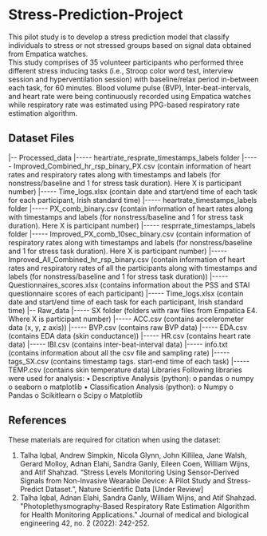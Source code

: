 # Stress-Prediction-Project
This pilot study is to develop a stress prediction model that classify individuals to stress or not stressed groups based on signal data obtained from Empatica watches.  
This study comprises of 35 volunteer participants who performed three different stress inducing tasks (i.e., Stroop color word test, interview session and hyperventilation session) with baseline/relax period in-between each task, for 60 minutes. Blood volume pulse (BVP), Inter-beat-intervals, and heart rate were being continuously recorded using Empatica watches while respiratory rate was estimated using PPG-based respiratory rate estimation algorithm.

## Dataset Files

  |-- Processed_data
        |-----	heartrate_resprate_timestamps_labels folder
	|-----	Improved_Combined_hr_rsp_binary_PX.csv (contain information of heart rates and respiratory rates along with timestamps and labels (for nonstress/baseline and 1 for stress task duration). Here X is participant number) 
	|-----	Time_logs.xlsx (contain date and start/end time of each task for each participant, Irish standard time)
	|-----	heartrate_timestamps_labels folder
	|-----	PX_comb_binary.csv (contain information of heart rates along with timestamps and labels (for nonstress/baseline and 1 for stress task duration). Here X is participant number) 
	|-----	resprrate_timestamps_labels folder
	|-----	Improved_PX_comb_10sec_binary.csv (contain information of respiratory rates along with timestamps and labels (for nonstress/baseline and 1 for stress task duration). Here X is participant number) 
	|-----	Improved_All_Combined_hr_rsp_binary.csv (contain information of heart rates and respiratory rates of all the participants along with timestamps and labels (for nonstress/baseline and 1 for stress task duration))
	|-----	Questionnaires_scores.xlsx (contains information about the PSS and STAI questionnaire scores of each participant)
	|-----	Time_logs.xlsx (contain date and start/end time of each task for each participant, Irish standard time)
|-- Raw_data
	|-----	SX folder (folders with raw files from Empatica E4. Where X is participant number)
	|-----	ACC.csv (contains accelerometer data (x, y, z axis))
	|-----	BVP.csv (contains raw BVP data)
	|-----	EDA.csv (contains EDA data (skin conductance))
	|-----	HR.csv (contains heart rate data)
	|-----	IBI.csv (contains inter-beat-interval data)
	|-----	info.txt (contains information about all the csv file and sampling rate)
	|-----	tags_SX.csv (contains timestamp tags. start-end time of each task)
	|-----	TEMP.csv (contains skin temperature data)
Libraries
Following libraries were used for analysis:
•	Descriptive Analysis (python):
	o	pandas
	o	numpy
	o	seaborn
	o	matplotlib
•	Classification Analysis (python):
	o	Numpy
	o	Pandas
	o	Scikitlearn
	o	Scipy
	o	Matplotlib
## References
These materials are required for citation when using the dataset:
1.	Talha Iqbal, Andrew Simpkin, Nicola Glynn, John Killilea, Jane Walsh, Gerard Molloy, Adnan Elahi, Sandra Ganly, Eileen Coen, William Wijns, and Atif Shahzad. “Stress Levels Monitoring Using Sensor-Derived Signals from Non-Invasive Wearable Device: A Pilot Study and Stress-Predict Dataset.”, Nature Scientific Data [Under Review]
2.	Talha Iqbal, Adnan Elahi, Sandra Ganly, William Wijns, and Atif Shahzad. "Photoplethysmography-Based Respiratory Rate Estimation Algorithm for Health Monitoring Applications." Journal of medical and biological engineering 42, no. 2 (2022): 242-252.

